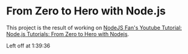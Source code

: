 # From Zero to Hero with Node.js

This project is the result of working on [NodeJS Fan's Youtube Tutorial: Node.js Tutorials: From Zero to Hero with Nodejs](https://www.youtube.com/watch?v=czmulJ9NBP0).

Left off at 1:39:36
